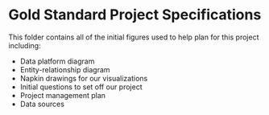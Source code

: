 # Gold Standard Project Specifications

This folder contains all of the initial figures used to help plan for this project including:

  - Data platform diagram
  - Entity-relationship diagram
  - Napkin drawings for our visualizations
  - Initial questions to set off our project
  - Project management plan
  - Data sources





